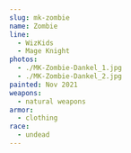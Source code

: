 ```yaml
---
slug: mk-zombie
name: Zombie
line:
  - WizKids
  - Mage Knight
photos:
  - ./MK-Zombie-Dankel_1.jpg
  - ./MK-Zombie-Dankel_2.jpg
painted: Nov 2021
weapons:
  - natural weapons
armor:
  - clothing
race:
  - undead
---
```


